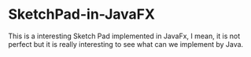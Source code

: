 # SketchPad-in-JavaFX

This is a interesting Sketch Pad implemented in JavaFx, I mean, it is not perfect but it is really interesting to see what can we implement by Java.
